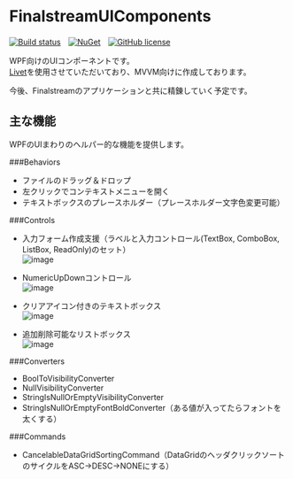 # FinalstreamUIComponents

[![Build status](https://ci.appveyor.com/api/projects/status/c3uuqwr1d0q4c444?svg=true)](https://ci.appveyor.com/project/finalstream/finalstreamuicomponents)　[![NuGet](https://img.shields.io/nuget/v/FinalstreamUIComponents.svg?style=plastic)](https://www.nuget.org/packages/FinalstreamUIComponents/)　[![GitHub license](https://img.shields.io/github/license/finalstream/FinalstreamUIComponents.svg)](https://github.com/finalstream/FinalstreamUIComponents/blob/master/LICENSE)

WPF向けのUIコンポーネントです。  
[Livet](https://github.com/ugaya40/Livet)を使用させていただいており、MVVM向けに作成しております。

今後、Finalstreamのアプリケーションと共に精錬していく予定です。

## 主な機能
WPFのUIまわりのヘルパー的な機能を提供します。

###Behaviors
* ファイルのドラッグ＆ドロップ
* 左クリックでコンテキストメニューを開く
* テキストボックスのプレースホルダー（プレースホルダー文字色変更可能）

###Controls
* 入力フォーム作成支援（ラベルと入力コントロール(TextBox, ComboBox, ListBox, ReadOnly)のセット）  
![image](https://cloud.githubusercontent.com/assets/3516444/12699512/2ef2dd28-c801-11e5-8f92-bc09324d456a.png)

* NumericUpDownコントロール  
![image](https://cloud.githubusercontent.com/assets/3516444/12699508/f5a02a80-c800-11e5-9ec6-63e8e73e05e9.png)

* クリアアイコン付きのテキストボックス  
![image](https://cloud.githubusercontent.com/assets/3516444/12699497/88dc7eda-c800-11e5-89bf-fdfd46c73b6f.png)

* 追加削除可能なリストボックス  
![image](https://cloud.githubusercontent.com/assets/3516444/12699507/e244f29a-c800-11e5-8b54-8f586d13758c.png)

###Converters
* BoolToVisibilityConverter
* NullVisibilityConverter
* StringIsNullOrEmptyVisibilityConverter
* StringIsNullOrEmptyFontBoldConverter（ある値が入ってたらフォントを太くする）


###Commands
* CancelableDataGridSortingCommand（DataGridのヘッダクリックソートのサイクルをASC→DESC→NONEにする）
